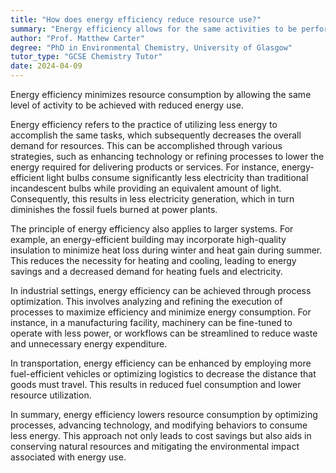 ```yaml
---
title: "How does energy efficiency reduce resource use?"
summary: "Energy efficiency allows for the same activities to be performed while using less energy, thereby decreasing resource consumption and promoting sustainability."
author: "Prof. Matthew Carter"
degree: "PhD in Environmental Chemistry, University of Glasgow"
tutor_type: "GCSE Chemistry Tutor"
date: 2024-04-09
---
```


Energy efficiency minimizes resource consumption by allowing the same level of activity to be achieved with reduced energy use.

Energy efficiency refers to the practice of utilizing less energy to accomplish the same tasks, which subsequently decreases the overall demand for resources. This can be accomplished through various strategies, such as enhancing technology or refining processes to lower the energy required for delivering products or services. For instance, energy-efficient light bulbs consume significantly less electricity than traditional incandescent bulbs while providing an equivalent amount of light. Consequently, this results in less electricity generation, which in turn diminishes the fossil fuels burned at power plants.

The principle of energy efficiency also applies to larger systems. For example, an energy-efficient building may incorporate high-quality insulation to minimize heat loss during winter and heat gain during summer. This reduces the necessity for heating and cooling, leading to energy savings and a decreased demand for heating fuels and electricity.

In industrial settings, energy efficiency can be achieved through process optimization. This involves analyzing and refining the execution of processes to maximize efficiency and minimize energy consumption. For instance, in a manufacturing facility, machinery can be fine-tuned to operate with less power, or workflows can be streamlined to reduce waste and unnecessary energy expenditure.

In transportation, energy efficiency can be enhanced by employing more fuel-efficient vehicles or optimizing logistics to decrease the distance that goods must travel. This results in reduced fuel consumption and lower resource utilization.

In summary, energy efficiency lowers resource consumption by optimizing processes, advancing technology, and modifying behaviors to consume less energy. This approach not only leads to cost savings but also aids in conserving natural resources and mitigating the environmental impact associated with energy use.
    